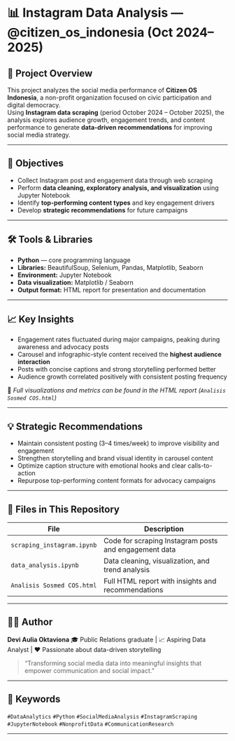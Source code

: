 # 📊 Instagram Data Analysis — @citizen_os_indonesia (Oct 2024–2025)

## 🌱 Project Overview  
This project analyzes the social media performance of **Citizen OS Indonesia**, a non-profit organization focused on civic participation and digital democracy.  
Using **Instagram data scraping** (period October 2024 – October 2025), the analysis explores audience growth, engagement trends, and content performance to generate **data-driven recommendations** for improving social media strategy.

---

## 🧠 Objectives  
- Collect Instagram post and engagement data through web scraping  
- Perform **data cleaning, exploratory analysis, and visualization** using Jupyter Notebook  
- Identify **top-performing content types** and key engagement drivers  
- Develop **strategic recommendations** for future campaigns

---

## 🛠️ Tools & Libraries  
- **Python** — core programming language  
- **Libraries:** BeautifulSoup, Selenium, Pandas, Matplotlib, Seaborn  
- **Environment:** Jupyter Notebook  
- **Data visualization:** Matplotlib / Seaborn  
- **Output format:** HTML report for presentation and documentation

---

## 📈 Key Insights  
- Engagement rates fluctuated during major campaigns, peaking during awareness and advocacy posts  
- Carousel and infographic-style content received the **highest audience interaction**  
- Posts with concise captions and strong storytelling performed better  
- Audience growth correlated positively with consistent posting frequency  

📎 *Full visualizations and metrics can be found in the HTML report (`Analisis Sosmed COS.html`)*

---

## 💡 Strategic Recommendations  
- Maintain consistent posting (3–4 times/week) to improve visibility and engagement  
- Strengthen storytelling and brand visual identity in carousel content  
- Optimize caption structure with emotional hooks and clear calls-to-action  
- Repurpose top-performing content formats for advocacy campaigns  

---

## 📂 Files in This Repository  

| File | Description |
|------|--------------|
| `scraping_instagram.ipynb` | Code for scraping Instagram posts and engagement data |
| `data_analysis.ipynb` | Data cleaning, visualization, and trend analysis |
| `Analisis Sosmed COS.html` | Full HTML report with insights and recommendations |

---

## 👩‍💻 Author  
**Devi Aulia Oktaviona**
🎓 Public Relations graduate | 📈 Aspiring Data Analyst | ❤️ Passionate about data-driven storytelling  

> “Transforming social media data into meaningful insights that empower communication and social impact.”

---

## 🧩 Keywords  
`#DataAnalytics` `#Python` `#SocialMediaAnalysis` `#InstagramScraping` `#JupyterNotebook` `#NonprofitData` `#CommunicationResearch`

---

